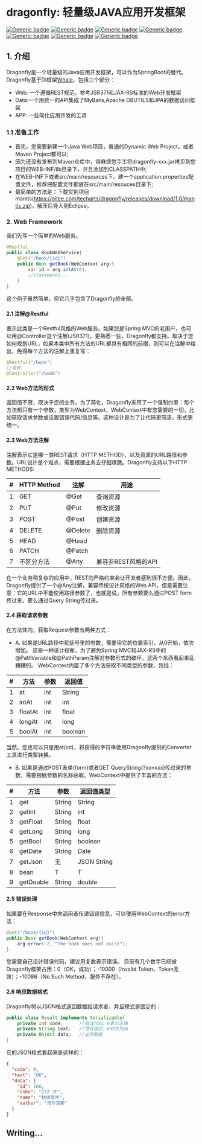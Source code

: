 # dragonfly: 轻量级JAVA应用开发框架

[![Generic badge](https://img.shields.io/badge/Active-00EE00.svg)](https://shields.io/)
[![Generic badge](https://img.shields.io/badge/JAVA_11+-8A2BE2.svg)](https://shields.io/)
[![Generic badge](https://img.shields.io/badge/Restful-FFFF00.svg)](https://shields.io/)
[![Generic badge](https://img.shields.io/badge/MVC-009ACD.svg)](https://shields.io/)
[![Generic badge](https://img.shields.io/badge/GraphQL-0000CD.svg)](https://shields.io/)
[![Generic badge](https://img.shields.io/badge/Lightweight-00008B.svg)](https://shields.io/)
[![Generic badge](https://img.shields.io/badge/ORM-009ACD.svg)](https://shields.io/)

## 1. 介绍
Dragonfly是一个轻量级的Java应用开发框架，可以作为SpringBoot的替代。Dragonfly基于DI框架[Whale](https://gitee.com/techarts/whale)，包括三个部分：
- Web: 一个遵循REST规范，参考JSR371和JAX-RS标准的Web开发框架
- Data:一个用统一的API集成了MyBatis,Apache DBUTILS和JPA的数据访问框架
- APP: 一些简化应用开发的工具

### 1.1 准备工作
- 首先，您需要新建一个Java Web项目，普通的Dynamic Web Project，或者Maven Project都可以;
- 因为还没有发布到Maven仓库中，得麻烦您手工将dragonfly-xxx.jar拷贝到您项目的WEB-INF/lib目录下，并且添加到CLASSPATH中;
- 在WEB-INF下或者src/main/resources下，建一个application.properties配置文件，推荐把配置文件都放在src/main/resouces目录下;
- 最简单的方法是：下载实例项目mantis(https://gitee.com/techarts/dragonfly/releases/download/1.0/mantis.zip)，解压后导入到Eclipse。

### 2. Web Framework
我们先写一个简单的Web服务。

```java
@Restful
public class BookWebService{
    @Get("/book/{id}")
    public Book getBook(WebContext arg){
        var id = arg.intAt(0);
        //Statements...
    }
}
```
这个例子虽然简单，但它几乎包含了Dragonfly的全部。

#### 2.1 注解@Restful
表示此类是一个Restful风格的Web服务。如果您是Spring MVC的老用户，也可以用@Controller这个注解(JSR371)，更熟悉一些，Dragonfly都支持。取决于您如何规划URL，如果本类中所有方法的URL都具有相同的前缀，则可以在注解中给出，免得每个方法的注解上重复写：
```java
@Restful("/book")
//或者
@Controller("/book")
```
#### 2.2 Web方法的形式
返回值不限，取决于您的业务。为了简化，Dragonfly采用了一个强制约束：每个方法都只有一个参数，类型为WebContext，WebContext中有您需要的一切，比如获取请求参数或设置错误代码/信息等。这种设计是为了让代码更简洁，形式更统一。

#### 2.3 Web方法注解
注解表示它是哪一类REST请求（HTTP METHOD），以及资源的URL路径和参数。URL设计是个难点，需要根据业务去仔细琢磨。Dragonfly支持以下HTTP METHODS:


| # | HTTP Method | 注解      | 用途            |
|---|-------------|---------|---------------|
| 1 | GET         | @Get    | 查询资源          |
| 2 | PUT         | @Put    | 修改资源          |
| 3 | POST        | @Post   | 创建资源          |
| 4 | DELETE      | @Delete | 删除资源          |
| 5 | HEAD        | @Head   |               |
| 6 | PATCH       | @Patch  |               |
| 7 | 不区分方法   | @Any    | 兼容非REST风格的API |


在一个业务稍复杂的应用中，REST的严格约束会让开发者感到很不方便。因此，Dragonfly提供了一个@Any注解，兼容传统设计风格的Web API。但是需要注意：它的URL中不能使用路径参数了，也就是说，所有参数要么通过POST form传过来，要么通过Query String传过来。

#### 2.4 获取请求参数
在方法体内，获取Request参数有两种方式：
- A. 如果是URL路径中花括号里的参数，需要用它的位置索引，从0开始，依次增加。
这是一种设计权衡，为了避免Spring MVC和JAX-RS中的@PathVariable和@PathParam注解对参数形式的破坏，这两个东西看起来乱糟糟的。
WebContext内置了多个方法获取不同类型的参数，包括：

| # | 方法       | 参数  | 返回值     |
|---|----------|-----|---------|
| 1 | at      | int | String  |
| 2 | intAt   | int | int     |
| 3 | floatAt | int | float   |
| 4 | longAt  | int | long    |
| 5 | boolAt  | int | boolean |

当然，您也可以只是用at(int)，将获得的字符串使用Dragonfly提供的Converter工具进行类型转换。

- B. 如果是通过POST表单(form)或者GET QueryString(?xx=xxx)传过来的参数，需要根据参数的名称获取。WebContext中提供了丰富的方法：

| # | 方法        | 参数     | 返回值类型       |
|---|-----------|--------|-------------|
| 1 | get       | String | String      |
| 2 | getInt    | String | int         |
| 3 | getFloat  | String | float       |
| 4 | getLong   | String | long        |
| 5 | getBool   | String | boolean     |
| 6 | getDate   | String | Date        |
| 7 | getJson   | 无      | JSON String |
| 8 | bean      | T      | T           |
| 9 | getDouble | String | double      |


#### 2.5 错误处理
如果要在Response中向调用者传递错误信息，可以使用WebContext的error方法：

```java
@Get("/book/{id}")
public Book getBook(WebContext arg){
    arg.error(-2, "The book does not exist");
}
```
您需要自己设计错误代码，建议用复数表示错误。
目前有几个数字已经被Dragonfly框架占用：0（OK，成功）；-10000（Invalid Token，Token无效）；-10086（No Such Method，服务不存在）。

#### 2.6 响应数据格式
Dragonfly将以JSON格式返回数据给请求者，并且模式是固定的：
```java
public class Result implements Serializable{
    private int code;      //错误代码，0表示正确
    private String text;   //错误描述，0对应为OK
    private Object data;   //业务数据
}
```

它的JSON格式看起来是这样的：
```json
{
  "code": 0,
  "text": "OK",
  "data": {
    "id": 166,
    "isbn": "222-3F",
    "name": "枯枝败叶",
    "author": "马尔克斯"
  }
}
```

## Writing...